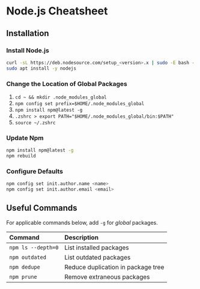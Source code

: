 # Node.js Cheatsheet
## Installation
### Install Node.js
 ```sh
 curl -sL https://deb.nodesource.com/setup_<version>.x | sudo -E bash -
 sudo apt install -y nodejs
 ```

### Change the Location of Global Packages
 1. `cd ~ && mkdir .node_modules_global`
 2. `npm config set prefix=$HOME/.node_modules_global`
 3. `npm install npm@latest -g`
 4. `.zshrc > export PATH="$HOME/.node_modules_global/bin:$PATH"`
 5. `source ~/.zshrc`

### Update Npm
 ```sh
 npm install npm@latest -g 
 npm rebuild
 ```

### Configure Defaults
 ```sh
 npm config set init.author.name <name>
 npm config set init.author.email <email>
 ```

## Useful Commands
For applicable commands below, add `-g` for *global* packages.

| Command               | Description                           |
|:----------------------|:--------------------------------------|
| `npm ls --depth=0`    | List installed packages               |
| `npm outdated`        | List outdated packages                |
| `npm dedupe`          | Reduce duplication in package tree    |
| `npm prune`           | Remove extraneous packages            |
